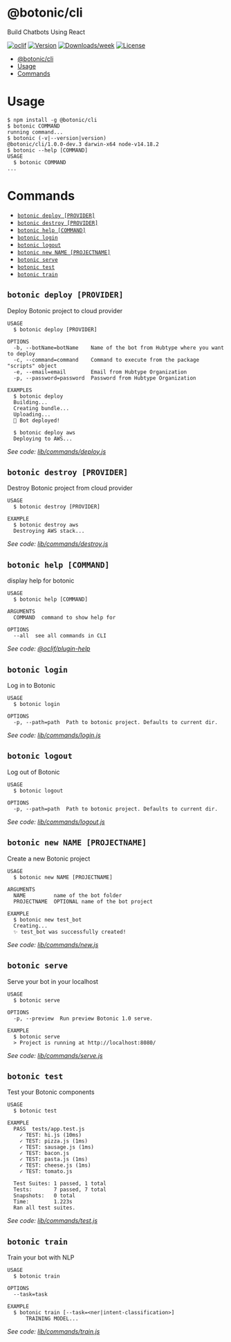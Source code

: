 # @botonic/cli

Build Chatbots Using React

[![oclif](https://img.shields.io/badge/cli-oclif-brightgreen.svg)](https://oclif.io)
[![Version](https://img.shields.io/npm/v/@botonic/cli.svg)](https://npmjs.org/package/@botonic/cli)
[![Downloads/week](https://img.shields.io/npm/dw/@botonic/cli.svg)](https://npmjs.org/package/@botonic/cli)
[![License](https://img.shields.io/npm/l/@botonic/cli.svg)](https://github.com/hubtype/botonic/blob/master/package.json)

<!-- toc -->
* [@botonic/cli](#botoniccli)
* [Usage](#usage)
* [Commands](#commands)
<!-- tocstop -->

# Usage

<!-- usage -->
```sh-session
$ npm install -g @botonic/cli
$ botonic COMMAND
running command...
$ botonic (-v|--version|version)
@botonic/cli/1.0.0-dev.3 darwin-x64 node-v14.18.2
$ botonic --help [COMMAND]
USAGE
  $ botonic COMMAND
...
```
<!-- usagestop -->

# Commands

<!-- commands -->
* [`botonic deploy [PROVIDER]`](#botonic-deploy-provider)
* [`botonic destroy [PROVIDER]`](#botonic-destroy-provider)
* [`botonic help [COMMAND]`](#botonic-help-command)
* [`botonic login`](#botonic-login)
* [`botonic logout`](#botonic-logout)
* [`botonic new NAME [PROJECTNAME]`](#botonic-new-name-projectname)
* [`botonic serve`](#botonic-serve)
* [`botonic test`](#botonic-test)
* [`botonic train`](#botonic-train)

## `botonic deploy [PROVIDER]`

Deploy Botonic project to cloud provider

```
USAGE
  $ botonic deploy [PROVIDER]

OPTIONS
  -b, --botName=botName    Name of the bot from Hubtype where you want to deploy
  -c, --command=command    Command to execute from the package "scripts" object
  -e, --email=email        Email from Hubtype Organization
  -p, --password=password  Password from Hubtype Organization

EXAMPLES
  $ botonic deploy
  Building...
  Creating bundle...
  Uploading...
  🚀 Bot deployed!

  $ botonic deploy aws
  Deploying to AWS...
```

_See code: [lib/commands/deploy.js](https://github.com/hubtype/botonic/blob/v1.0.0-dev.3/lib/commands/deploy.js)_

## `botonic destroy [PROVIDER]`

Destroy Botonic project from cloud provider

```
USAGE
  $ botonic destroy [PROVIDER]

EXAMPLE
  $ botonic destroy aws
  Destroying AWS stack...
```

_See code: [lib/commands/destroy.js](https://github.com/hubtype/botonic/blob/v1.0.0-dev.3/lib/commands/destroy.js)_

## `botonic help [COMMAND]`

display help for botonic

```
USAGE
  $ botonic help [COMMAND]

ARGUMENTS
  COMMAND  command to show help for

OPTIONS
  --all  see all commands in CLI
```

_See code: [@oclif/plugin-help](https://github.com/oclif/plugin-help/blob/v3.3.1/src/commands/help.ts)_

## `botonic login`

Log in to Botonic

```
USAGE
  $ botonic login

OPTIONS
  -p, --path=path  Path to botonic project. Defaults to current dir.
```

_See code: [lib/commands/login.js](https://github.com/hubtype/botonic/blob/v1.0.0-dev.3/lib/commands/login.js)_

## `botonic logout`

Log out of Botonic

```
USAGE
  $ botonic logout

OPTIONS
  -p, --path=path  Path to botonic project. Defaults to current dir.
```

_See code: [lib/commands/logout.js](https://github.com/hubtype/botonic/blob/v1.0.0-dev.3/lib/commands/logout.js)_

## `botonic new NAME [PROJECTNAME]`

Create a new Botonic project

```
USAGE
  $ botonic new NAME [PROJECTNAME]

ARGUMENTS
  NAME         name of the bot folder
  PROJECTNAME  OPTIONAL name of the bot project

EXAMPLE
  $ botonic new test_bot
  Creating...
  ✨ test_bot was successfully created!
```

_See code: [lib/commands/new.js](https://github.com/hubtype/botonic/blob/v1.0.0-dev.3/lib/commands/new.js)_

## `botonic serve`

Serve your bot in your localhost

```
USAGE
  $ botonic serve

OPTIONS
  -p, --preview  Run preview Botonic 1.0 serve.

EXAMPLE
  $ botonic serve
  > Project is running at http://localhost:8080/
```

_See code: [lib/commands/serve.js](https://github.com/hubtype/botonic/blob/v1.0.0-dev.3/lib/commands/serve.js)_

## `botonic test`

Test your Botonic components

```
USAGE
  $ botonic test

EXAMPLE
  PASS  tests/app.test.js
    ✓ TEST: hi.js (10ms)
    ✓ TEST: pizza.js (1ms)
    ✓ TEST: sausage.js (1ms)
    ✓ TEST: bacon.js
    ✓ TEST: pasta.js (1ms)
    ✓ TEST: cheese.js (1ms)
    ✓ TEST: tomato.js

  Test Suites: 1 passed, 1 total
  Tests:       7 passed, 7 total
  Snapshots:   0 total
  Time:        1.223s
  Ran all test suites.
```

_See code: [lib/commands/test.js](https://github.com/hubtype/botonic/blob/v1.0.0-dev.3/lib/commands/test.js)_

## `botonic train`

Train your bot with NLP

```
USAGE
  $ botonic train

OPTIONS
  --task=task

EXAMPLE
  $ botonic train [--task=<ner|intent-classification>]
      TRAINING MODEL...
```

_See code: [lib/commands/train.js](https://github.com/hubtype/botonic/blob/v1.0.0-dev.3/lib/commands/train.js)_
<!-- commandsstop -->
